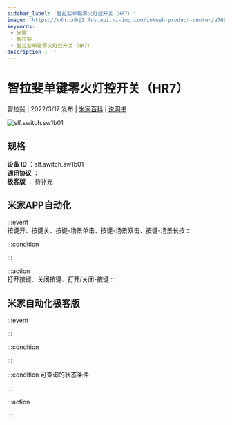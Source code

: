 ```yaml
---
sidebar_label: '智拉斐单键零火灯控开关（HR7）'
image: 'https://cdn.cnbj1.fds.api.mi-img.com/iotweb-product-center/a76bb27dcdc69812c5abecfdec2abb81_1642405876550.png?GalaxyAccessKeyId=AKVGLQWBOVIRQ3XLEW&Expires=9223372036854775807&Signature=S9/8m7yOMYmHZhZmK2/hxPRY7/0='
keywords: 
 - 米家
 - 智拉斐
 - 智拉斐单键零火灯控开关（HR7）
description : ''
---
```

# 智拉斐单键零火灯控开关（HR7）

智拉斐 | 2022/3/17 发布 | [米家百科](https://home.mi.com/webapp/content/baike/product/index.html?model=slf.switch.sw1b01) | [说明书](https://home.mi.com/views/introduction.html?model=slf.switch.sw1b01&region=cn)

![slf.switch.sw1b01](https://cdn.cnbj1.fds.api.mi-img.com/iotweb-product-center/a76bb27dcdc69812c5abecfdec2abb81_1642405876550.png?GalaxyAccessKeyId=AKVGLQWBOVIRQ3XLEW&Expires=9223372036854775807&Signature=S9/8m7yOMYmHZhZmK2/hxPRY7/0=)

## 规格  
> 
**设备 ID** ：slf.switch.sw1b01  
**通讯协议** ：  
**极客版**  ： 待补充 


## 米家APP自动化  

:::event  
按键开、按键关、按键-场景单击、按键-场景双击、按键-场景长按
:::

:::condition  

:::

:::action   
打开按键、关闭按键、打开/关闭-按键
:::

## 米家自动化极客版  

:::event  

:::

:::condition  

:::

:::condition 可查询的状态条件  

:::

:::action  

:::

        
